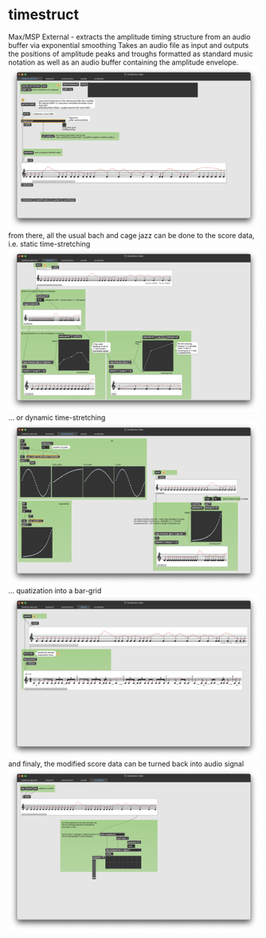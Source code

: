 # timestruct
Max/MSP External - extracts the amplitude timing structure from an audio buffer via exponential smoothing
Takes an audio file as input and outputs the positions of amplitude peaks and troughs formatted as standard music notation as well as an audio buffer containing the amplitude envelope.
![analysis init](doc/1_init.png)
from there, all the usual bach and cage jazz can be done to the score data, i.e. static time-stretching
![time stretching](doc/2_timestretch.png)
... or dynamic time-stretching
![time stretching functions](doc/3_stretch-functions.png)
... quatization into a bar-grid
![quantization](doc/4_quantize.png)
and finaly, the modified score data can be turned back into audio signal
![audio output](doc/5_export.png)
